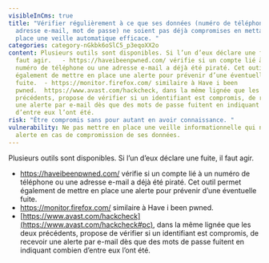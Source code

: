 ```yaml
---
visibleInCms: true
title: "Vérifier régulièrement à ce que ses données (numéro de téléphone,
  adresse e-mail, mot de passe) ne soient pas déjà compromises en mettant en
  place une veille automatique efficace. "
categories: category-nGkbk6oSlC5_p3eqoXX2o
content: Plusieurs outils sont disponibles. Si l’un d’eux déclare une fuite, il
  faut agir.   - https://haveibeenpwned.com/ vérifie si un compte lié à un
  numéro de téléphone ou une adresse e-mail a déjà été piraté. Cet outil permet
  également de mettre en place une alerte pour prévenir d’une éventuelle
  fuite.  - https://monitor.firefox.com/ similaire à Have i been
  pwned.  https://www.avast.com/hackcheck, dans la même lignée que les deux
  précédents, propose de vérifier si un identifiant est compromis, de recevoir
  une alerte par e-mail dès que des mots de passe fuitent en indiquant combien
  d’entre eux l’ont été.
risk: "Être compromis sans pour autant en avoir connaissance. "
vulnerability: Ne pas mettre en place une veille informationnelle qui nous
  alerte en cas de compromission de ses données.
---
```

<!--StartFragment-->

Plusieurs outils sont disponibles. Si l’un d’eux déclare une fuite, il faut agir. 

* <https://haveibeenpwned.com/> vérifie si un compte lié à un numéro de téléphone ou une adresse e-mail a déjà été piraté. Cet outil permet également de mettre en place une alerte pour prévenir d’une éventuelle fuite. 
* <https://monitor.firefox.com/> similaire à Have i been pwned. [](https://www.avast.com/hackcheck#pc)
* [https://www.avast.com/hackcheck](https://www.avast.com/hackcheck#pc), dans la même lignée que les deux précédents, propose de vérifier si un identifiant est compromis, de recevoir une alerte par e-mail dès que des mots de passe fuitent en indiquant combien d’entre eux l’ont été.

<!--EndFragment-->